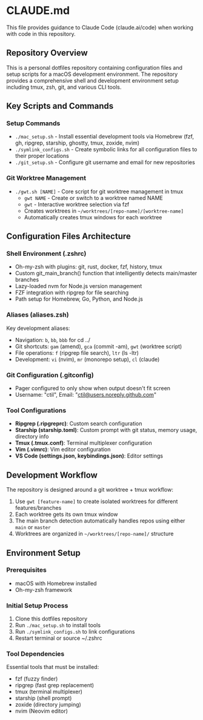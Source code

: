 # CLAUDE.md

This file provides guidance to Claude Code (claude.ai/code) when working with code in this repository.

## Repository Overview

This is a personal dotfiles repository containing configuration files and setup scripts for a macOS development environment. The repository provides a comprehensive shell and development environment setup including tmux, zsh, git, and various CLI tools.

## Key Scripts and Commands

### Setup Commands
- `./mac_setup.sh` - Install essential development tools via Homebrew (fzf, gh, ripgrep, starship, ghostty, tmux, zoxide, nvim)
- `./symlink_configs.sh` - Create symbolic links for all configuration files to their proper locations
- `./git_setup.sh` - Configure git username and email for new repositories

### Git Worktree Management
- `./gwt.sh [NAME]` - Core script for git worktree management in tmux
  - `gwt NAME` - Create or switch to a worktree named NAME
  - `gwt` - Interactive worktree selection via fzf
  - Creates worktrees in `~/worktrees/[repo-name]/[worktree-name]`
  - Automatically creates tmux windows for each worktree

## Configuration Files Architecture

### Shell Environment (.zshrc)
- Oh-my-zsh with plugins: git, rust, docker, fzf, history, tmux
- Custom git_main_branch() function that intelligently detects main/master branches
- Lazy-loaded nvm for Node.js version management
- FZF integration with ripgrep for file searching
- Path setup for Homebrew, Go, Python, and Node.js

### Aliases (aliases.zsh)
Key development aliases:
- Navigation: `b`, `bb`, `bbb` for cd ../
- Git shortcuts: `gam` (amend), `gca` (commit -am), `gwt` (worktree script)
- File operations: `f` (ripgrep file search), `ltr` (ls -ltr)
- Development: `vi` (nvim), `mr` (monorepo setup), `cl` (claude)

### Git Configuration (.gitconfig)
- Pager configured to only show when output doesn't fit screen
- Username: "ctil", Email: "ctil@users.noreply.github.com"

### Tool Configurations
- **Ripgrep (.ripgreprc)**: Custom search configuration
- **Starship (starship.toml)**: Custom prompt with git status, memory usage, directory info
- **Tmux (.tmux.conf)**: Terminal multiplexer configuration
- **Vim (.vimrc)**: Vim editor configuration
- **VS Code (settings.json, keybindings.json)**: Editor settings

## Development Workflow

The repository is designed around a git worktree + tmux workflow:

1. Use `gwt [feature-name]` to create isolated worktrees for different features/branches
2. Each worktree gets its own tmux window
3. The main branch detection automatically handles repos using either `main` or `master`
4. Worktrees are organized in `~/worktrees/[repo-name]/` structure

## Environment Setup

### Prerequisites
- macOS with Homebrew installed
- Oh-my-zsh framework

### Initial Setup Process
1. Clone this dotfiles repository
2. Run `./mac_setup.sh` to install tools
3. Run `./symlink_configs.sh` to link configurations
4. Restart terminal or source ~/.zshrc

### Tool Dependencies
Essential tools that must be installed:
- fzf (fuzzy finder)
- ripgrep (fast grep replacement) 
- tmux (terminal multiplexer)
- starship (shell prompt)
- zoxide (directory jumping)
- nvim (Neovim editor)
